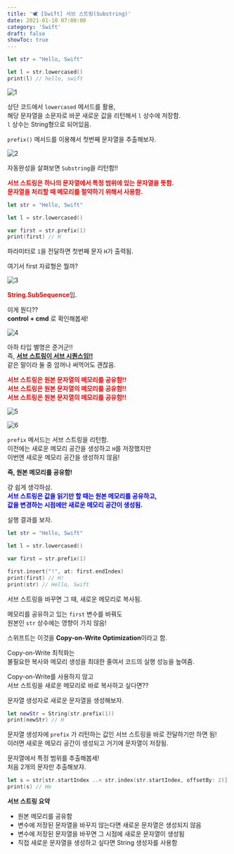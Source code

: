 ```yaml
---
title: '🕊 [Swift] 서브 스트링(Substring)'
date: 2021-01-10 07:00:00
category: 'Swift'
draft: false
showToc: true
---
```


```swift
let str = "Hello, Swift"

let l = str.lowercased()
print(l) // hello, swift
```

![1](https://user-images.githubusercontent.com/55340876/110339629-b61ad580-806b-11eb-8986-b478bba42f67.png)

상단 코드에서 `lowercased` 메서드를 활용,  
해당 문자열을 소문자로 바꾼 새로운 값을 리턴해서 `l` 상수에 저장함.  
`l` 상수는 String형으로 되어있음.

`prefix()` 메서드를 이용해서 첫번째 문자열을 추출해보자.

![2](https://user-images.githubusercontent.com/55340876/110339625-b5823f00-806b-11eb-80c7-227e8ca1a366.png)

자동완성을 살펴보면 `Substring`을 리턴함!!

<span style="color: red;">**서브 스트링은 하나의 문자열에서 특정 범위에 있는 문자열을 뜻함.  
문자열을 처리할 때 메모리를 절약하기 위해서 사용함.**</span>

```swift
let str = "Hello, Swift"

let l = str.lowercased()

var first = str.prefix(1)
print(first) // H
```

파라미터로 `1`을 전달하면 첫번째 문자 `H`가 출력됨.

여기서 first 자료형은 뭘까?

![3](https://user-images.githubusercontent.com/55340876/110339622-b4e9a880-806b-11eb-9f84-dc90e63672c3.png)

<span style="color: red;">**String.SubSequence**</span>임.

이게 뭔디??  
**control + cmd** 로 확인해봅세!

![4](https://user-images.githubusercontent.com/55340876/110339620-b4511200-806b-11eb-9521-592b2d1cf4c2.png)

아하 타입 별명은 준거군!!  
즉, **<u>서브 스트링이 서브 시퀀스임!!</u>**  
같은 말이라 둘 중 암꺼나 써먹어도 괜찮음.

<span style="color: red;">**서브 스트링은 원본 문자열의 메모리를 공유함!!  
서브 스트링은 원본 문자열의 메모리를 공유함!!  
서브 스트링은 원본 문자열의 메모리를 공유함!!**</span>

![5](https://user-images.githubusercontent.com/55340876/110339618-b3b87b80-806b-11eb-93ba-b0ba8e7bc9ec.png)

![6](https://user-images.githubusercontent.com/55340876/110339608-b1562180-806b-11eb-8a79-38a874810d85.png)

`prefix` 메서드는 서브 스트링을 리턴함.  
이전에는 새로운 메모리 공간을 생성하고 `H`를 저장했지만  
이번엔 새로운 메모리 공간을 생성하지 않음!

**즉, 원본 메모리를 공유함!**

걍 쉽게 생각하삼.  
<span style="color: blue;">**서브 스트링은 값을 읽기만 할 때는 원본 메모리를 공유하고,  
값을 변경하는 시점에만 새로운 메모리 공간이 생성됨.**</span>

실행 결과를 보자.

```swift
let str = "Hello, Swift"

let l = str.lowercased()

var first = str.prefix(1)

first.insert("!", at: first.endIndex)
print(first) // H!
print(str) // Hello, Swift
```

서브 스트링을 바꾸면 그 때, 새로운 메모리로 복사됨.

메모리를 공유하고 있는 `first` 변수를 바꿔도  
원본인 `str` 상수에는 영향이 가지 않음!

스위프트는 이것을 **Copy-on-Write Optimization**이라고 함.

Copy-on-Write 최적화는  
불필요한 복사와 메모리 생성을 최대한 줄여서 코드의 실행 성능을 높여줌.

Copy-on-Write를 사용하지 않고  
서브 스트링을 새로운 메모리로 바로 복사하고 싶다면??

문자열 생성자로 새로운 문자열을 생성해보자.

```swift
let newStr = String(str.prefix(1))
print(newStr) // H
```

문자열 생성자에 `prefix` 가 리턴하는 값인 서브 스트링을 바로 전달하기만 하면 됨!  
이러면 새로운 메모리 공간이 생성되고 거기에 문자열이 저장됨.

문자열에서 특정 범위를 추출해봅세!  
처음 2개의 문자만 추출해보쟈.

```swift
let s = str[str.startIndex ..< str.index(str.startIndex, offsetBy: 2)]
print(s) // He
```

**서브 스트링 요약**

- 원본 메모리를 공유함
- 변수에 저장된 문자열을 바꾸지 않는다면 새로운 문자열은 생성되지 않음
- 변수에 저장된 문자열을 바꾸면 그 시점에 새로운 문자열이 생성됨
- 직접 새로운 문자열을 생성하고 싶다면 String 생성자를 사용함

